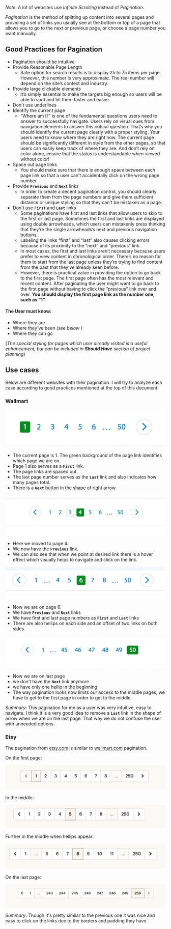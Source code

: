 
*Note*: A lot of websites use *Infinite Scrolling* instead of *Pagination*.

*Pagination* is the method of splitting up content into several pages and providing a set of links you usually see at the bottom or top of a page that allows you to go to the next or previous page, or choose a page number you want manually.


## Good Practices for Pagination
+ Pagination should be intuitive
+ Provide Reasonable Page Length
  * Safe option for search results is to display 25 to 75 items per page. However, this number is very approximate. The real number will depend on the site’s context and industry.
+ Provide large clickable elements
  * It’s simply essential to make the targets big enough so users will be able to spot and hit them faster and easier.
+ Don't use underlines
+ Identify the current page
  * “Where am I?” is one of the fundamental questions users need to answer to successfully navigate. Users rely on visual cues from navigation elements to answer this critical question. That’s why you should identify the current page clearly with a proper styling. Your users need to know where they are right now. The current page should be significantly different in style from the other pages, so that users can easily keep track of where they are. And don’t rely on color alone, ensure that the status is understandable when viewed without color!
+ Space out page links
  * You should make sure that there is enough space between each page link so that a user can’t accidentally click on the wrong page number.
+ Provide **`Previous`** and **`Next`** links
  * In order to create a decent pagination control, you should clearly separate them from the page numbers and give them sufficient distance or unique styling so that they can't be mistaken as a page.
+ Don't use **`First`** and **`Last`** links
  * Some paginations have first and last links that allow users to skip to the first or last page. Sometimes the first and last links are displayed using double arrowheads, which users can mistakenly press thinking that they’re the single arrowheads’s next and previous navigation buttons.
  * Labeling the links “first” and “last” also causes clicking errors because of its proximity to the “next” and “previous” link.
  * In most cases, the first and last links aren’t necessary because users prefer to view content in chronological order. There’s no reason for them to start from the last page unless they’re trying to find content from the past that they’ve already seen before.
  * However, there is practical value in providing the option to go back to the first page. The first page often has the most relevant and recent content. After paginating the user might want to go back to the first page without having to click the “previous” link over and over. **You should display the first page link as the number one, such as “1”.**

#### The User must know:
+ Where they are
+ Where they've been *(see below )*
+ Where they can go

(*The special styling for pages which user already visited is a useful enhancement, but can be included in **Should Have**
section of project planning*)

## Use cases
Below are different websites with their pagination. I will try to analyze each case according to good practices mentioned at the top of this document.



### Wallmart

<img src="images/wallmart/first_page1.png">

- The current page is 1. The green background of the page link identifies which page we are on.
- Page 1 also serves as a **`First`** link.
- The page links are spaced out.
- The last page number serves as the **`Last`** link and also indicates how many pages total.
- There is a **`Next`** button in the shape of right arrow.

<img src="images/wallmart/middle1.png">

- Here we moved to page 4. 
- We now have the **`Previous`** link.
- We can also see that when we point at desired link there is a hover effect which visually helps to navigate and click on the link.

<img src="images/wallmart/hellips1.png">

- Now we are on page 6.
- We have **`Previous`** and **`Next`** links
- We have first and last page numbers as **`First`** and **`Last`** links
- There are also hellips on each side and an offset of two links on both sides.

<img src="images/wallmart/last_page1.png">

- Now we are on last page
- we don't have the **`Next`** link anymore
- we have only one hellip in the beginning
- The way pagination looks now limits our access to the middle pages, we have to get to the first page in order to get to the middle. 

*Summary*: This pagination for me as a user was very intuitive, easy to navigate. I think it is a very good idea to remove a **`Last`** link in the shape of arrow when we are on the last page. That way we do not confuse the user with unneeded options.



### Etsy

The pagination from [etsy.com](https://www.etsy.com) is similar to [wallmart.com](https://www.wallmart.com) pagination. 

On the first page:

<img src="images/etsy/first_page1.png">

In the middle:

<img src="images/etsy/middle1.png">

Further in the middle when hellips appear:

<img src="images/etsy/hellips1.png">

On the last page:

<img src="images/etsy/last_page1.png">

*Summary*: Though it's pretty similar to the previous one it was nice and easy to click on the links due to the borders and padding they have. 
